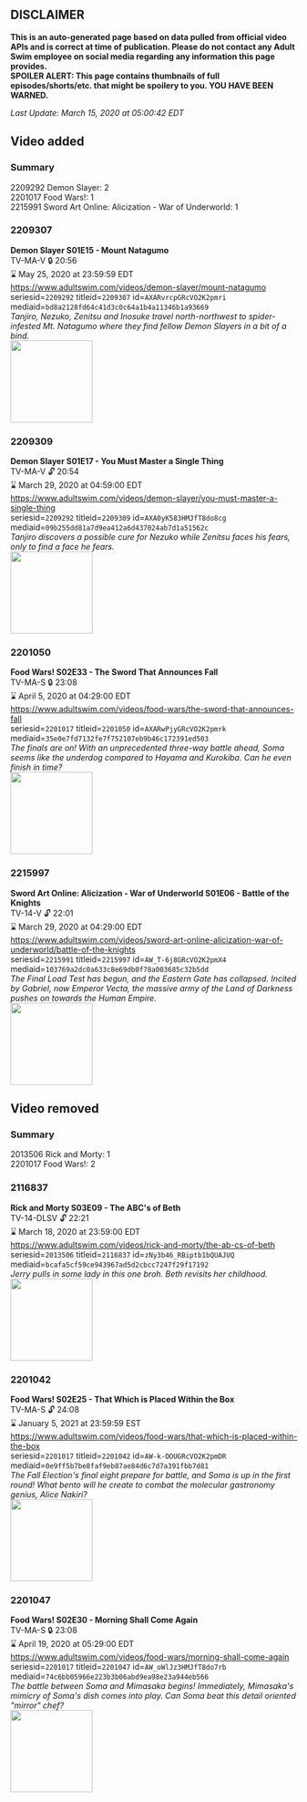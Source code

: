 ## DISCLAIMER
**This is an auto-generated page based on data pulled from official video APIs and is correct at time of publication. Please do not contact any Adult Swim employee on social media regarding any information this page provides.**  
**SPOILER ALERT: This page contains thumbnails of full episodes/shorts/etc. that might be spoilery to you. YOU HAVE BEEN WARNED.**  

_Last Update: March 15, 2020 at 05:00:42 EDT_
## Video added
### Summary
2209292 Demon Slayer: 2  
2201017 Food Wars!: 1  
2215991 Sword Art Online: Alicization - War of Underworld: 1  
### 2209307
**Demon Slayer S01E15 - Mount Natagumo**  
TV-MA-V 🔒 20:56  
⌛ May 25, 2020 at 23:59:59 EDT  
https://www.adultswim.com/videos/demon-slayer/mount-natagumo  
seriesid=`2209292` titleid=`2209307` id=`AXARvrcpGRcVO2K2pmri` mediaid=`bd8a2128fd64c41d3c0c64a1b4a11346b1a93669`  
_Tanjiro, Nezuko, Zenitsu and Inosuke travel north-northwest to spider-infested Mt. Natagumo where they find fellow Demon Slayers in a bit of a bind._  
<a href="https://media.cdn.adultswim.com/uploads/20200204/thumbnails/2_20241447520-demonslayer_015.jpg"><img src="https://media.cdn.adultswim.com/uploads/20200204/thumbnails/2_20241447520-demonslayer_015.jpg" height="144px" /></a>
### 2209309
**Demon Slayer S01E17 - You Must Master a Single Thing**  
TV-MA-V 🔓 20:54  
⌛ March 29, 2020 at 04:59:00 EDT  
https://www.adultswim.com/videos/demon-slayer/you-must-master-a-single-thing  
seriesid=`2209292` titleid=`2209309` id=`AXA0yK583HMJfT8do8cg` mediaid=`09b255dd81a7d9ea412a6d437024ab7d1a51562c`  
_Tanjiro discovers a possible cure for Nezuko while Zenitsu faces his fears, only to find a face he fears._  
<a href="https://media.cdn.adultswim.com/uploads/20200211/thumbnails/2_20211105255-DemonSlayer_017.jpg"><img src="https://media.cdn.adultswim.com/uploads/20200211/thumbnails/2_20211105255-DemonSlayer_017.jpg" height="144px" /></a>
### 2201050
**Food Wars! S02E33 - The Sword That Announces Fall**  
TV-MA-S 🔒 23:08  
⌛ April 5, 2020 at 04:29:00 EDT  
https://www.adultswim.com/videos/food-wars/the-sword-that-announces-fall  
seriesid=`2201017` titleid=`2201050` id=`AXARwPjyGRcVO2K2pmrk` mediaid=`35e0e7fd7132fe7f752107eb9b46c172391ed503`  
_The finals are on! With an unprecedented three-way battle ahead, Soma seems like the underdog compared to Hayama and Kurokiba. Can he even finish in time?_  
<a href="https://media.cdn.adultswim.com/uploads/20200204/thumbnails/2_20241450174-FoodWars_033.jpg"><img src="https://media.cdn.adultswim.com/uploads/20200204/thumbnails/2_20241450174-FoodWars_033.jpg" height="144px" /></a>
### 2215997
**Sword Art Online: Alicization - War of Underworld S01E06 - Battle of the Knights**  
TV-14-V 🔓 22:01  
⌛ March 29, 2020 at 04:29:00 EDT  
https://www.adultswim.com/videos/sword-art-online-alicization-war-of-underworld/battle-of-the-knights  
seriesid=`2215991` titleid=`2215997` id=`AW_T-6j8GRcVO2K2pmX4` mediaid=`103769a2dc0a633c8e69db0f78a003685c32b5dd`  
_The Final Load Test has begun, and the Eastern Gate has collapsed. Incited by Gabriel, now Emperor Vecta, the massive army of the Land of Darkness pushes on towards the Human Empire._  
<a href="https://media.cdn.adultswim.com/uploads/20200123/thumbnails/2_201231457562-SAO_WoU_006.jpg"><img src="https://media.cdn.adultswim.com/uploads/20200123/thumbnails/2_201231457562-SAO_WoU_006.jpg" height="144px" /></a>
## Video removed
### Summary
2013506 Rick and Morty: 1  
2201017 Food Wars!: 2  
### 2116837
**Rick and Morty S03E09 - The ABC's of Beth**  
TV-14-DLSV 🔓 22:21  
⌛ March 18, 2020 at 23:59:00 EDT  
https://www.adultswim.com/videos/rick-and-morty/the-ab-cs-of-beth  
seriesid=`2013506` titleid=`2116837` id=`zNy3b46_RBiptb1bQUAJUQ` mediaid=`bcafa5cf59ce943967ad5d2cbcc7247f29f17192`  
_Jerry pulls in some lady in this one broh. Beth revisits her childhood._  
<a href="https://i.cdn.turner.com/adultswim/big/video/the-abcs-of-beth/rickandmorty_308_dup-20170920.jpg"><img src="https://i.cdn.turner.com/adultswim/big/video/the-abcs-of-beth/rickandmorty_308_dup-20170920.jpg" height="144px" /></a>
### 2201042
**Food Wars! S02E25 - That Which is Placed Within the Box**  
TV-MA-S 🔓 24:08  
⌛ January 5, 2021 at 23:59:59 EST  
https://www.adultswim.com/videos/food-wars/that-which-is-placed-within-the-box  
seriesid=`2201017` titleid=`2201042` id=`AW-k-OOUGRcVO2K2pmDR` mediaid=`0e9ff5b7be8faf9eb87ae84d6c7d7a391fbb7d81`  
_The Fall Election's final eight prepare for battle, and Soma is up in the first round! What bento will he create to combat the molecular gastronomy genius, Alice Nakiri?_  
<a href="https://media.cdn.adultswim.com/uploads/20200114/thumbnails/2_201141152430-FoodWars_Season02_001.jpg"><img src="https://media.cdn.adultswim.com/uploads/20200114/thumbnails/2_201141152430-FoodWars_Season02_001.jpg" height="144px" /></a>
### 2201047
**Food Wars! S02E30 - Morning Shall Come Again**  
TV-MA-S 🔒 23:08  
⌛ April 19, 2020 at 05:29:00 EDT  
https://www.adultswim.com/videos/food-wars/morning-shall-come-again  
seriesid=`2201017` titleid=`2201047` id=`AW_oWlJz3HMJfT8do7rb` mediaid=`74c6bb05966e223b3b06abd9ea98e23a944eb566`  
_The battle between Soma and Mimasaka begins! Immediately, Mimasaka's mimicry of Soma's dish comes into play. Can Soma beat this detail oriented "mirror" chef?_  
<a href="https://media.cdn.adultswim.com/uploads/20200127/thumbnails/2_201271353472-FoodWars_030.jpg"><img src="https://media.cdn.adultswim.com/uploads/20200127/thumbnails/2_201271353472-FoodWars_030.jpg" height="144px" /></a>
